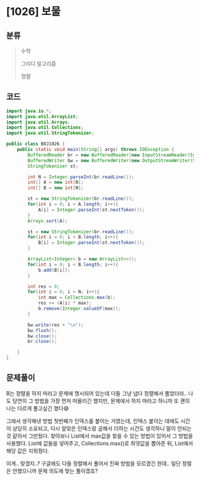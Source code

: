 # [1026] 보물

## 분류
> 수학
>
> 그리디 알고리즘
>
> 정렬

## 코드
```java
import java.io.*;
import java.util.ArrayList;
import java.util.Arrays;
import java.util.Collections;
import java.util.StringTokenizer;

public class BOJ1026 {
    public static void main(String[] args) throws IOException {
        BufferedReader br = new BufferedReader(new InputStreamReader(System.in));
        BufferedWriter bw = new BufferedWriter(new OutputStreamWriter(System.out));
        StringTokenizer st;

        int N = Integer.parseInt(br.readLine());
        int[] A = new int[N];
        int[] B = new int[N];

        st = new StringTokenizer(br.readLine());
        for(int i = 0; i < A.length; i++){
            A[i] = Integer.parseInt(st.nextToken());
        }
        Arrays.sort(A);

        st = new StringTokenizer(br.readLine());
        for(int i = 0; i < B.length; i++){
            B[i] = Integer.parseInt(st.nextToken());
        }

        ArrayList<Integer> b = new ArrayList<>();
        for(int i = 0; i < B.length; i++){
            b.add(B[i]);
        }

        int res = 0;
        for(int i = 0; i < N; i++){
            int max = Collections.max(b);
            res += (A[i] * max);
            b.remove(Integer.valueOf(max));
        }

        bw.write(res + "\n");
        bw.flush();
        bw.close();
        br.close();

    }
}

```

## 문제풀이

B는 정렬을 하지 마라고 문제에 명시되어 있는데 다들 그냥 냅다 정렬해서 풀었더라.. 나도 당연히 그 방법을 가장 먼저 떠올리긴 했지만, 문제에서 하지 마라고 하니까 또 괜히 나는 다르게 풀고싶긴 했다😅

그래서 생각해낸 방법 첫번째가 인덱스를 붙이는 거였는데, 인덱스 붙이는 데에도 시간이 상당히 소요되고, 다시 알맞은 인덱스랑 곱해서 더하는 시간도 생각하니 말이 안되는 것 같아서 그만뒀다.
찾아보니 List에서 max값을 찾을 수 있는 방법이 있어서 그 방법을 사용했다. List에 값들을 넣어주고, Collections.max()로 최댓값을 뽑아준 뒤, List에서 해당 값은 지워줬다.

이게.. 맞겠지..? 구글에도 다들 정렬해서 풀어서 진짜 방법을 모르겠긴 한데.. 일단 정렬은 안했으니까 문제 의도에 맞는 풀이겠죠?
